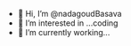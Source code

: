 - 👋 Hi, I’m @nadagoudBasava
- 👀 I’m interested in ...coding  
- 🌱 I’m currently working...

<!---
nadagoudbasavaraj/nadagoudbasavaraj is a ✨ special ✨ repository because its `README.md` (this file) appears on your GitHub profile.
You can click the Preview link to take a look at your changes.
--->
